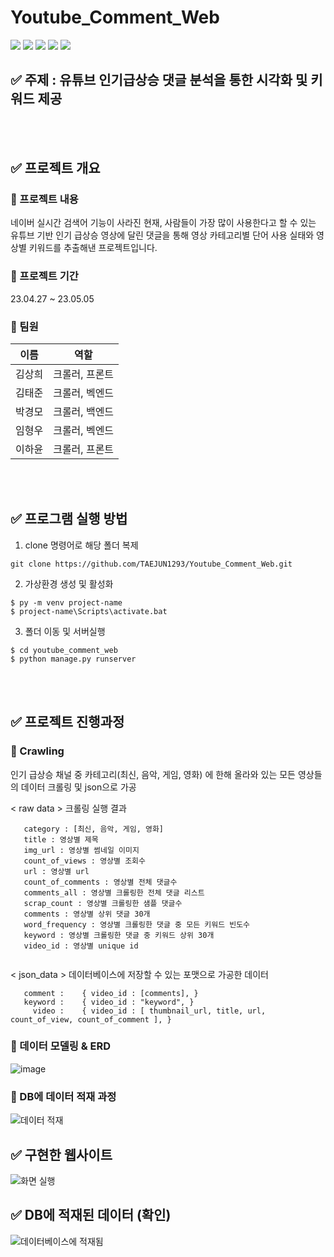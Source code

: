 

# Youtube_Comment_Web
<img src="https://img.shields.io/badge/github-181717?style=flat&logo=github&logoColor=white"/> <img src="https://img.shields.io/badge/python-3776AB?style=flat&logo=python&logoColor=white"/> <img src="https://img.shields.io/badge/jupyter-F37626?style=flat&logo=jupyter&logoColor=white"/> <img src="https://img.shields.io/badge/selenium-43B02A?style=flat&logo=selenium&logoColor=white"/> <img src="https://img.shields.io/badge/django-092E20?style=flat&logo=django&logoColor=white"/>



## ✅ 주제 : 유튜브 인기급상승 댓글 분석을 통한 시각화 및 키워드 제공
<br></br>


## ✅ 프로젝트 개요 


### 🎈 프로젝트 내용 
네이버 실시간 검색어 기능이 사라진 현재, 사람들이 가장 많이 사용한다고 할 수 있는 유튜브 기반 인기 급상승 영상에 달린 댓글을 통해
영상 카테고리별 단어 사용 실태와 영상별 키워드를 추출해낸 프로젝트입니다.


### 🎈 프로젝트 기간 
23.04.27 ~ 23.05.05


### 🎈 팀원
|이름|역할|
|:---:|:---:|
|김상희|크롤러, 프론트|
|김태준|크롤러, 벡엔드|
|박경모|크롤러, 백엔드|
|임형우|크롤러, 벡엔드|
|이하윤|크롤러, 프론트|

<br></br>

## ✅ 프로그램 실행 방법

1. clone 명령어로 해당 폴더 복제
```
git clone https://github.com/TAEJUN1293/Youtube_Comment_Web.git
```

2. 가상환경 생성 및 활성화
```
$ py -m venv project-name
$ project-name\Scripts\activate.bat 
```

3. 폴더 이동 및 서버실행
```
$ cd youtube_comment_web 
$ python manage.py runserver
```

<br></br>

## ✅ 프로젝트 진행과정

### 🎈 Crawling
인기 급상승 채널 중 카테고리(최신, 음악, 게임, 영화) 에 한해 올라와 있는 모든 영상들의 데이터 크롤링 및 json으로 가공

< raw data > 크롤링 실행 결과

```
   category : [최신, 음악, 게임, 영화]
   title : 영상별 제목
   img_url : 영상별 썸네일 이미지
   count_of_views : 영상별 조회수
   url : 영상별 url 
   count_of_comments : 영상별 전체 댓글수
   comments_all : 영상별 크롤링한 전체 댓글 리스트
   scrap_count : 영상별 크롤링한 샘플 댓글수
   comments : 영상별 상위 댓글 30개
   word_frequency : 영상별 크롤링한 댓글 중 모든 키워드 빈도수 
   keyword : 영상별 크롤링한 댓글 중 키워드 상위 30개
   video_id : 영상별 unique id
  
```
< json_data > 데이터베이스에 저장할 수 있는 포맷으로 가공한 데이터

```
   comment : 	{ video_id : [comments], }
   keyword : 	{ video_id : "keyword", }
     video : 	{ video_id : [ thumbnail_url, title, url, count_of_view, count_of_comment ], }
```



### 🎈 데이터 모델링 & ERD
![image](https://user-images.githubusercontent.com/89377440/236507285-39ff5b4a-456f-4754-8795-a2e35afbdd8e.png)


### 🎈 DB에 데이터 적재 과정

![데이터 적재](https://user-images.githubusercontent.com/89377440/236528050-3ce62579-ef85-4676-8f64-fe12d8066adf.gif)



## ✅ 구현한 웹사이트 

![화면 실행](https://user-images.githubusercontent.com/89377440/236537084-ed06f251-883b-42b0-af39-22b204c3cad1.gif)


## ✅ DB에 적재된 데이터 (확인)

![데이터베이스에 적재됨](https://user-images.githubusercontent.com/89377440/236539552-0d0394e1-4fac-481a-87d7-3e11a8b5f0cf.gif)

